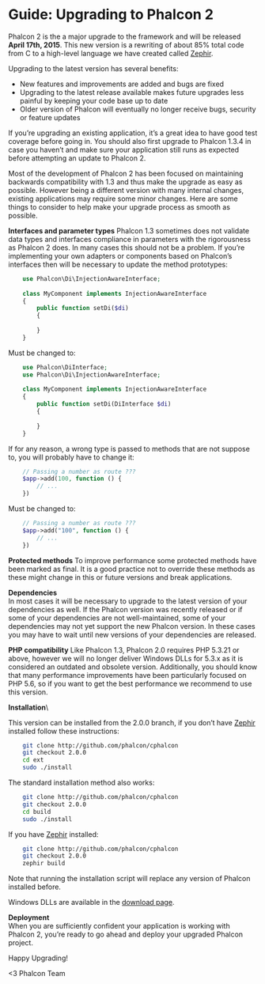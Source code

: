 Guide: Upgrading to Phalcon 2
=============================

Phalcon 2 is the a major upgrade to the framework and will be released
**April 17th, 2015**. This new version is a rewriting of about 85% total
code from C to a high-level language we have created called
[Zephir](http://zephir-lang.com/).

Upgrading to the latest version has several benefits:

- New features and improvements are added and bugs are fixed
- Upgrading to the latest release available makes future upgrades less painful 
  by keeping your code base up to date
- Older version of Phalcon will eventually no longer receive bugs, security or 
  feature updates

If you’re upgrading an existing application, it’s a great idea to have good 
test coverage before going in. You should also first upgrade to Phalcon 1.3.4 
in case you haven’t and make sure your application still runs as expected 
before attempting an update to Phalcon 2.

Most of the development of Phalcon 2 has been focused on maintaining backwards 
compatibility with 1.3 and thus make the upgrade as easy as possible. However 
being a different version with many internal changes, existing applications may 
require some minor changes. Here are some things to consider to help make your 
upgrade process as smooth as possible.

**Interfaces and parameter types**
Phalcon 1.3 sometimes does not validate data types and interfaces compliance in 
parameters with the rigorousness as Phalcon 2 does. In many cases this should 
not be a problem. If you’re implementing your own adapters or components based 
on Phalcon’s interfaces then will be necessary to update the method prototypes:

```php
    use Phalcon\Di\InjectionAwareInterface;
    
    class MyComponent implements InjectionAwareInterface
    {
        public function setDi($di)
        {
    
        }
    }
```

Must be changed to:

```php
    use Phalcon\DiInterface;
    use Phalcon\Di\InjectionAwareInterface;
    
    class MyComponent implements InjectionAwareInterface
    {
        public function setDi(DiInterface $di)
        {
    
        }
    }
```

If for any reason, a wrong type is passed to methods that are not suppose to, 
you will probably have to change it:

```php
    // Passing a number as route ???
    $app->add(100, function () {
        // ...  
    })
```

Must be changed to:

```php
    // Passing a number as route ???
    $app->add("100", function () {
        // ...      
    })
```

**Protected methods**
To improve performance some protected methods have been marked as final. It is 
a good practice not to override these methods as these might change in this or 
future versions and break applications.

**Dependencies**\
In most cases it will be necessary to upgrade to the latest version of your 
dependencies as well. If the Phalcon version was recently released or if some 
of your dependencies are not well-maintained, some of your dependencies may not 
yet support the new Phalcon version. In these cases you may have to wait until 
new versions of your dependencies are released.

**PHP compatibility**
Like Phalcon 1.3, Phalcon 2.0 requires PHP 5.3.21 or above, however we will no 
longer deliver Windows DLLs for 5.3.x as it is considered an outdated and 
obsolete version. Additionally, you should know that many performance 
improvements have been particularly focused on PHP 5.6, so if you want to get 
the best performance we recommend to use this version.

**Installation**\

This version can be installed from the 2.0.0 branch, if you don’t have
[Zephir](http://www.zephir-lang.com) installed follow these instructions:

```sh
    git clone http://github.com/phalcon/cphalcon
    git checkout 2.0.0
    cd ext
    sudo ./install
```

The standard installation method also works:

```sh
    git clone http://github.com/phalcon/cphalcon
    git checkout 2.0.0
    cd build
    sudo ./install
```

If you have [Zephir](http://www.zephir-lang.com) installed:

```sh
    git clone http://github.com/phalcon/cphalcon
    git checkout 2.0.0
    zephir build
```

Note that running the installation script will replace any version of Phalcon 
installed before.

Windows DLLs are available in the [download page](https://phalconphp.com/en/download/windows).

**Deployment**\
When you are sufficiently confident your application is working with Phalcon 2, 
you’re ready to go ahead and deploy your upgraded Phalcon project.

Happy Upgrading!

<3 Phalcon Team